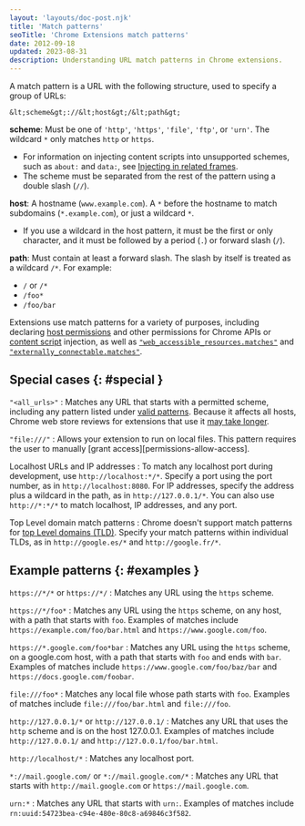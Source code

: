 ```yaml
---
layout: 'layouts/doc-post.njk'
title: 'Match patterns'
seoTitle: 'Chrome Extensions match patterns'
date: 2012-09-18
updated: 2023-08-31
description: Understanding URL match patterns in Chrome extensions.
---
```


A match pattern is a URL with the following structure, used to specify a group of URLs:

```text
&lt;scheme&gt;://&lt;host&gt;/&lt;path&gt;
```

**scheme**: Must be one of `'http'`, `'https'`, `'file'`, `'ftp'`, or `'urn'`. The wildcard `*` only matches `http` or `https`.
  - For information on injecting content scripts into unsupported schemes, such as `about:` and `data:`, see [Injecting in related frames][cs-frames].
  - The scheme must be separated from the rest of the pattern using a double slash (`//`).

**host**: A hostname (`www.example.com`). A `*` before the hostname to match subdomains (`*.example.com`), or just a wildcard `*`.
  - If you use a wildcard in the host pattern, it must be the first or only character, and it must be followed by a period (`.`) or forward slash (`/`).

**path**: Must contain at least a forward slash. The slash by itself is treated as a wildcard `/*`. For example:
* `/` or `/*`
* `/foo*`
* `/foo/bar`

Extensions use match patterns for a variety of purposes, including declaring [host permissions][host-permissions] and other permissions for Chrome APIs or [content script][content-scripts] injection, as well as [`"web_accessible_resources.matches"`][war] and [`"externally_connectable.matches"`][ext-connect].

## Special cases {: #special }

`"<all_urls>"`
: Matches any URL that starts with a permitted scheme, including any pattern listed under [valid patterns](#valid-examples). Because it affects all hosts, Chrome web store reviews for extensions that use it [may take longer](/docs/webstore/review-process/#review-time-factors).

`"file:///"`
: Allows your extension to run on local files. This pattern requires the user to manually [grant access][permissions-allow-access].

Localhost URLs and IP addresses
: To match any localhost port during development, use `http://localhost:*/*`. Specify a port using the port number, as in `http://localhost:8080`.  For IP addresses, specify the address plus a wildcard in the path, as in `http://127.0.0.1/*`. You can also use `http://*:*/*` to match localhost, IP addresses, and any port.

Top Level domain match patterns
: Chrome doesn't support match patterns for [top Level domains (TLD)][mdn-tld]. Specify your match patterns within individual TLDs, as in `http://google.es/*` and `http://google.fr/*`.

## Example patterns {: #examples }

`https://*/*` or `https://*/`
: Matches any URL using the `https` scheme.

`https://*/foo*`
: Matches any URL using the `https` scheme, on any host, with a path that starts with `foo`. Examples of matches include `https://example.com/foo/bar.html` and `https://www.google.com/foo`.

`https://*.google.com/foo*bar`
: Matches any URL using the `https` scheme, on a google.com host, with a path that starts with `foo` and ends with `bar`. Examples of matches include `https://www.google.com/foo/baz/bar` and `https://docs.google.com/foobar`.

`file:///foo*`
: Matches any local file whose path starts with `foo`. Examples of matches include `file:///foo/bar.html` and `file:///foo`.

`http://127.0.0.1/*` or `http://127.0.0.1/`
: Matches any URL that uses the `http` scheme and is on the host 127.0.0.1. Examples of matches include `http://127.0.0.1/` and `http://127.0.0.1/foo/bar.html`.

`http://localhost/*`
: Matches any localhost port.

`*://mail.google.com/` or `*://mail.google.com/*`
: Matches any URL that starts with `http://mail.google.com` or `https://mail.google.com`.

`urn:*`
: Matches any URL that starts with `urn:`. Examples of matches include `rn:uuid:54723bea-c94e-480e-80c8-a69846c3f582`.

[content-scripts]: /docs/extensions/mv3/content_scripts
[cs-frames]: /docs/extensions/mv3/content_scripts/#injecting-in-related-frames
[ext-connect]: /docs/extensions/mv3/manifest/externally_connectable/#manifest
[host-permissions]: /docs/extensions/mv3/declare_permissions/#host-permissions
[mdn-tld]: https://developer.mozilla.org/docs/Glossary/TLD
[permissions]: /docs/extensions/mv3/declare_permissions/
[war]: /docs/extensions/mv3/manifest/web_accessible_resources/#manifest-declaration
